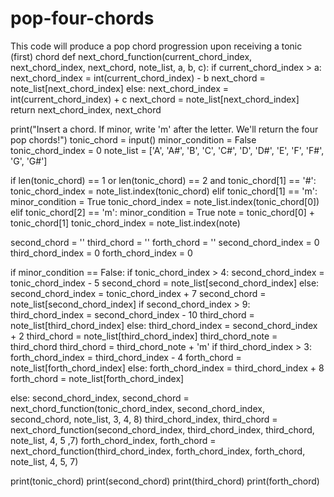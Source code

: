 # pop-four-chords
This code will produce a pop chord progression upon receiving a tonic (first) chord
def next_chord_function(current_chord_index, next_chord_index, next_chord, note_list, a, b, c):
    if current_chord_index > a:
        next_chord_index = int(current_chord_index) - b
        next_chord = note_list[next_chord_index]
    else:
        next_chord_index = int(current_chord_index) + c
        next_chord = note_list[next_chord_index]
    return next_chord_index, next_chord


print("Insert a chord. If minor, write 'm' after the letter. We'll return the four pop chords!")
tonic_chord = input()
minor_condition = False
tonic_chord_index = 0
note_list = ['A', 'A#', 'B', 'C', 'C#', 'D', 'D#', 'E', 'F', 'F#', 'G', 'G#']

if len(tonic_chord) == 1 or len(tonic_chord) == 2 and tonic_chord[1] == '#':
    tonic_chord_index = note_list.index(tonic_chord)
elif tonic_chord[1] == 'm':
    minor_condition = True
    tonic_chord_index = note_list.index(tonic_chord[0])
elif tonic_chord[2] == 'm':
    minor_condition = True
    note = tonic_chord[0] + tonic_chord[1]
    tonic_chord_index = note_list.index(note)

second_chord = ''
third_chord = ''
forth_chord = ''
second_chord_index = 0
third_chord_index = 0
forth_chord_index = 0

if minor_condition == False:
    if tonic_chord_index > 4:
        second_chord_index = tonic_chord_index - 5
        second_chord = note_list[second_chord_index]
    else:
        second_chord_index = tonic_chord_index + 7
        second_chord = note_list[second_chord_index]
    if second_chord_index > 9:
        third_chord_index = second_chord_index - 10
        third_chord = note_list[third_chord_index]
    else:
        third_chord_index = second_chord_index + 2
        third_chord = note_list[third_chord_index]
    third_chord_note = third_chord
    third_chord = third_chord_note + 'm'
    if third_chord_index > 3:
        forth_chord_index = third_chord_index - 4
        forth_chord = note_list[forth_chord_index]
    else:
        forth_chord_index = third_chord_index + 8
        forth_chord = note_list[forth_chord_index]

else:
    second_chord_index, second_chord = next_chord_function(tonic_chord_index, second_chord_index, second_chord, note_list, 3, 4, 8)
    third_chord_index, third_chord = next_chord_function(second_chord_index, third_chord_index, third_chord, note_list, 4, 5 ,7)
    forth_chord_index, forth_chord = next_chord_function(third_chord_index, forth_chord_index, forth_chord, note_list, 4, 5, 7)

print(tonic_chord)
print(second_chord)
print(third_chord)
print(forth_chord)
